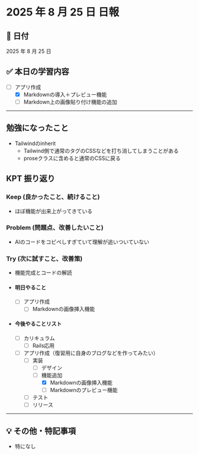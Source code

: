 # 2025 年 8 月 25 日 日報

## 📅 日付

2025 年 8 月 25 日

## ✅ 本日の学習内容
- [ ] アプリ作成
  - [x] Markdownの導入＋プレビュー機能
  - [ ] Markdown上の画像貼り付け機能の追加
---

## 勉強になったこと
- Tailwindのinherit
  - Tailwind側で通常のタグのCSSなどを打ち消してしまうことがある
  - proseクラスに含めると通常のCSSに戻る

## KPT 振り返り

### Keep (良かったこと、続けること)

- ほぼ機能が出来上がってきている

### Problem (問題点、改善したいこと)

- AIのコードをコピペしすぎていて理解が追いついていない


### Try (次に試すこと、改善策)

- 機能完成とコードの解読

- #### 明日やること
  - [ ] アプリ作成
    - [ ] Markdownの画像挿入機能

- #### 今後やることリスト
  - [ ] カリキュラム
    - [ ] Rails応用
  - [ ] アプリ作成（復習用に自身のブログなどを作ってみたい）
    - [ ] 実装
      - [ ] デザイン
      - [ ] 機能追加
        - [x] Markdownの画像挿入機能
        - [ ] Markdownのプレビュー機能
    - [ ] テスト
    - [ ] リリース
---

## 💡 その他・特記事項

- 特になし
